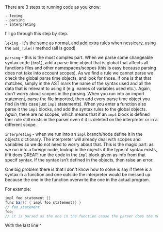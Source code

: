 There are 3 steps to running code as you know:

```
- lexing
- parsing
- interpreting
```

I'll go through this step by step.

`lexing` - it's the same as normal, and add extra rules when nessicary, using the `add_rule()` method (all is good)

`parsing` - this is the most complex part. When we parse some changeable syntax code (`impl`), add a parse time object that is global that affects all functions files and other namespaces/scopes (this is easy because parsing does not take into account scopes). As we find a rule we cannot parse we check the global parse time objects, and look for those. If one is that that matches, simply in the AST mark the name of the syntax used and all the data that is relevant to using it (e.g. names of variables used etc.). Again, don't worry about scopes in the parsing. When you run into an import statement, parse the file imported, then add every parse time object you find (in this case just `impl` statements). When you enter a function also parse it the `impl` blocks, and add the syntax rules to the global objects. *Again*, there are no scopes, which means that if an `impl` block is defined ther rule still exists in the parser even if it is deleted on the interpreter or in a different scope.

`interpreting` - when we run into an `impl` branch/node define it in the objects dictionary. The interpreter will already deal with scopes and variables so we do not need to worry about that. This is the magic part: as we run into a foreign node, lookup in the objects if the type of syntax exists, if it does GREAT! run the code in the `impl` block given as info from that specif syntax. If the syntax isn't defined in the objects, then raise an error.

One big problem there is that I don't know how to solve is say if there is a syntax in a function and one outside the interpreter would be messed up because the one in the function overwrite the one in the actual program.

For example:
```java
impl foo statement {}
func bar() { impl foo statement{} }
// foo statement
foo;
// it is parsed as the one in the function cause the parser does the most recent entry first
```
With the last line ^
